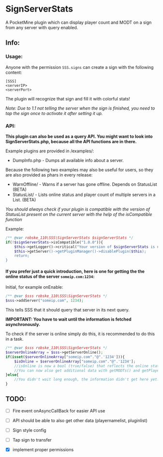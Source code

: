 # SignServerStats
A PocketMine plugin which can display player count and MODT on a sign from any server with query enabled.

## Info:
### Usage:
Anyone with the permission `SSS.signs` can create a sign with the following content:
```
[SSS]
<serverIP>
<serverPort>
```

The plugin will recognize that sign and fill it with colorful stats!

*Note: Due to 1.1 not telling the server when the sign is finished, you need to tap the sign once to activate it after setting it up.*

### API:
**This plugin can also be used as a query API. You might want to look into SignServerStats.php, because all the API functions are in there.**

Example plugins are provided in /examples/:
- DumpInfo.php - Dumps all available info about a server.

Because the following two examples may also be useful for users, so they are also provided as phars in every release:
- WarnOffline/ - Warns if a server has gone offline. Depends on StatusList (BETA)
- StatusList/ - Lists online status and player count of multiple servers in a List. (BETA)

_You should always check if your plugin is compatible with the version of StatusList present on the current server with the help of the isCompatible function_

Example:
```php
/** @var robske_110\SSS\SignServerStats $signServerStats */
if(!$signServerStats->isCompatible("1.0.0")){
   	$this->getLogger()->critical("Your version of $signServerStats is not compatible with this plugin);
	$this->getServer()->getPluginManager()->disablePlugin($this);
	return;
}
```

#### If you prefer just a quick introduction, here is one for getting the the online status of the server `someip.com:1234`:

Initial, for example onEnable:
```php
/** @var $sss robske_110\SSS\SignServerStats */
$sss->addServer("someip.com", 1234);
```
This tells SSS that it should query that server in its next query.

**IMPORTANT: You have to wait until the information is fetched asynchronously.**

To check if the server is online simply do this, it is recommended to do this in a task.
```php
/** @var $sss robske_110\SSS\SignServerStats */
$serverOnlineArray = $sss->getServerOnline();
if(isset($serverOnlineArray["someip.com"."@".'1234'])){
	$isOnline = $serverOnlineArray["someip.com"."@".'1234'];
    //isOnline is now a bool (true/false) that reflects the online state of the server (if the server is online and this says false, it probably doesn't have query enabled)
    //You can now also get additional data with getMODTs() and getPlayerData() in the same way.
}else{
    //You didn't wait long enough, the information didn't get here yet...
}
```

## TODO:

- [ ] Fire event onAsyncCallBack for easier API use

- [ ] API should be able to also get other data (playernamelist, pluginlist)

- [ ] Sign style config

- [ ] Tap sign to transfer

- [x] implement proper permissions
